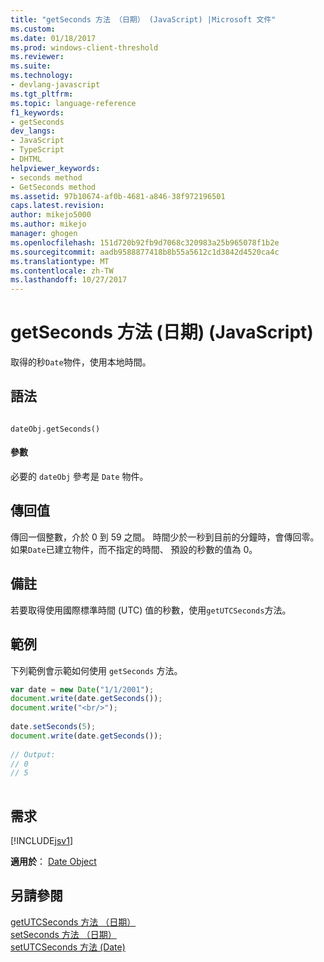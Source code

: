 ```yaml
---
title: "getSeconds 方法 （日期） (JavaScript) |Microsoft 文件"
ms.custom: 
ms.date: 01/18/2017
ms.prod: windows-client-threshold
ms.reviewer: 
ms.suite: 
ms.technology:
- devlang-javascript
ms.tgt_pltfrm: 
ms.topic: language-reference
f1_keywords:
- getSeconds
dev_langs:
- JavaScript
- TypeScript
- DHTML
helpviewer_keywords:
- seconds method
- GetSeconds method
ms.assetid: 97b10674-af0b-4681-a846-38f972196501
caps.latest.revision: 
author: mikejo5000
ms.author: mikejo
manager: ghogen
ms.openlocfilehash: 151d720b92fb9d7068c320983a25b965078f1b2e
ms.sourcegitcommit: aadb9588877418b8b55a5612c1d3842d4520ca4c
ms.translationtype: MT
ms.contentlocale: zh-TW
ms.lasthandoff: 10/27/2017
---
```

# <a name="getseconds-method-date-javascript"></a>getSeconds 方法 (日期) (JavaScript)
取得的秒`Date`物件，使用本地時間。  
  
## <a name="syntax"></a>語法  
  
```  
  
dateObj.getSeconds()   
```  
  
#### <a name="parameters"></a>參數  
 必要的 `dateObj` 參考是 `Date` 物件。  
  
## <a name="return-value"></a>傳回值  
 傳回一個整數，介於 0 到 59 之間。 時間少於一秒到目前的分鐘時，會傳回零。 如果`Date`已建立物件，而不指定的時間、 預設的秒數的值為 0。  
  
## <a name="remarks"></a>備註  
 若要取得使用國際標準時間 (UTC) 值的秒數，使用`getUTCSeconds`方法。  
  
## <a name="example"></a>範例  
 下列範例會示範如何使用 `getSeconds` 方法。  
  
```JavaScript  
var date = new Date("1/1/2001");  
document.write(date.getSeconds());  
document.write("<br/>");  
  
date.setSeconds(5);  
document.write(date.getSeconds());  
  
// Output:  
// 0  
// 5  
  
```  
  
## <a name="requirements"></a>需求  
 [!INCLUDE[jsv1](../../javascript/misc/includes/jsv1-md.md)]  
  
 **適用於**： [Date Object](../../javascript/reference/date-object-javascript.md)  
  
## <a name="see-also"></a>另請參閱  
 [getUTCSeconds 方法 （日期）](../../javascript/reference/getutcseconds-method-date-javascript.md)   
 [setSeconds 方法 （日期）](../../javascript/reference/setseconds-method-date-javascript.md)   
 [setUTCSeconds 方法 (Date)](../../javascript/reference/setutcseconds-method-date-javascript.md)